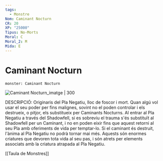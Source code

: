 ```yaml
---
tags:
  - Monstre
Nom: Caminant Nocturn
CR: 20
XP: "25000"
Tipus: No-Morts
Moral: C
Moral_2: M
Mida: E
---
```

# Caminant Nocturn

```statblock
monster: Caminant Nocturn
```

![Caminant Nocturn_imatge | 300](https://static.wikia.nocookie.net/forgottenrealms/images/8/8a/Nightwalker-5e.png/revision/latest?cb&#x3D;20180526174930)

DESCRIPCIÓ: 
Originaris del Pla Negatiu, lloc de foscor i mort. Quan algú vol usar el seu poder per fins malignes, sovint no el poden controlar i els destrueix, o pitjor, els substitueix per Caminants Nocturns. Al entrar al Pla Negatiu a través del Shadowfell, si es sobreviu el trauma s'és substituït al Shadowfell per un Caminant, i no en poden eixir fins que aquest retorni al seu Pla amb oferiments de vida per temptar-lo. Si el caminant és destruit, l'ànima al Pla Negatiu no podrà tornar mai més. Aquests són enormes criatures que devoren tota vida al seu pas, i són atrets per elements associats amb la criatura atrapada al Pla Negatiu.

[[Taula de Monstres]]